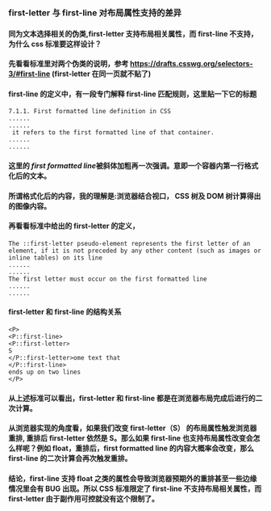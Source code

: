 ### first-letter 与 first-line 对布局属性支持的差异

#### 同为文本选择相关的伪类,first-letter 支持布局相关属性，而 first-line 不支持，为什么 css 标准要这样设计？

#### 先看看标准里对两个伪类的说明，参考 https://drafts.csswg.org/selectors-3/#first-line (first-letter 在同一页就不贴了)

#### first-line 的定义中，有一段专门解释 first-line 匹配规则，这里贴一下它的标题

```
7.1.1. First formatted line definition in CSS
......
......
 it refers to the first formatted line of that container.
......
......
```

#### 这里的 *first formatted line*被斜体加粗再一次强调。意即一个容器内第一行格式化后的文本。

#### 所谓格式化后的内容，我的理解是:浏览器结合视口， CSS 树及 DOM 树计算得出的图像内容。

#### 再看看标准中给出的 first-letter 的定义，

```
The ::first-letter pseudo-element represents the first letter of an element, if it is not preceded by any other content (such as images or inline tables) on its line
......
......
The first letter must occur on the first formatted line
......
......
```

#### first-letter 和 first-line 的结构关系

```
<P>
<P::first-line>
<P::first-letter>
S
</P::first-letter>ome text that
</P::first-line>
ends up on two lines
</P>
```

#### 从上述标准可以看出，first-letter 和 first-line 都是在浏览器布局完成后进行的二次计算。

#### 从浏览器实现的角度看，如果我们改变 first-letter（S） 的布局属性触发浏览器重排, 重排后 first-letter 依然是 S。那么如果 first-line 也支持布局属性改变会怎么样呢？例如 float，重排后，first formatted line 的内容大概率会改变，那么 first-line 的二次计算会再次触发重排。

#### 结论，first-line 支持 float 之类的属性会导致浏览器预期外的重排甚至一些边缘情况里会有 BUG 出现。所以 CSS 标准限定了 first-line 不支持布局相关属性，而 first-letter 由于副作用可控就没有这个限制了。
